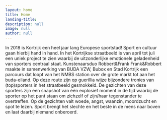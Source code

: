 ```yaml
---
layout: home
title: Home
landing-title:
description: null
image: null
author: null
---
```


In 2018 is Kortrijk een heel jaar lang Europese sportstad! Sport en cultuur gaan hierbij hand in hand. In het Kortrijkse straatbeeld is van april tot juli een uniek project te zien waarbij de uitzonderlijke emotionele geladenheid van sporters centraal staat. Kunstenaarsduo Robbert&Frank Frank&Robbert maakte in samenwerking van BUDA VZW, Bubox en Stad Kortrijk een parcours dat loopt van het NMBS station over de grote markt tot aan het buda-eiland. Op deze route zijn op guerillia wijze bijzondere tronies van (top)sporters in het straatbeeld gesmokkeld. De gezichten van deze sporters zijn een snapshot van één explosief moment in de tijd waarbij de sporter op het punt staan om zichzelf of zijn/haar tegenstander te overtreffen. Op de gezichten valt woede, angst, waanzin, moordzucht en spot te lezen. Sport brengt het slechte en het beste in de mens naar boven en laat daarbij niemand onberoerd.

